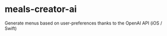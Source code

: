 # meals-creator-ai
Generate menus based on user-preferences thanks to the OpenAI API (iOS / Swift)


